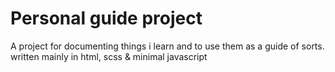 # Personal guide project

A project for documenting things i learn and to use them as a guide of sorts. written mainly in html, scss & minimal javascript